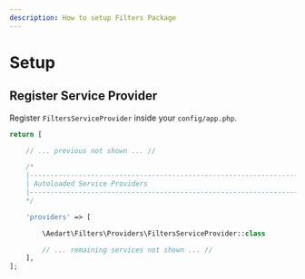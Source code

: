 ```yaml
---
description: How to setup Filters Package
---
```


# Setup

## Register Service Provider

Register `FiltersServiceProvider` inside your `config/app.php`. 

```php
return [

    // ... previous not shown ... //

    /*
    |--------------------------------------------------------------------------
    | Autoloaded Service Providers
    |--------------------------------------------------------------------------
    */

    'providers' => [

        \Aedart\Filters\Providers\FiltersServiceProvider::class

        // ... remaining services not shown ... //
    ],
];
```